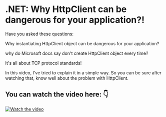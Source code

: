 # .NET: Why HttpClient can be dangerous for your application?!
Have you asked these questions: 

Why instantiating HttpClient object can be dangerous for your application?

why do Microsoft docs say don't create HttpClient object every time?

It's all about TCP protocol standards!

In this video, I've tried to explain it in a simple way. So you can be sure after watching that, know well about the problem with HttpClient.

## You can watch the video here: 👇
[![Watch the video](https://img.youtube.com/vi/Edej78KJNSs/hqdefault.jpg)](https://youtu.be/Edej78KJNSs)
